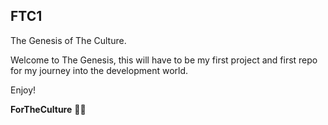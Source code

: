 ## FTC1
The Genesis of The Culture.

Welcome to The Genesis, this will have to be my first project and first repo for my journey into the development world.

Enjoy!

**ForTheCulture**
🐼💜
